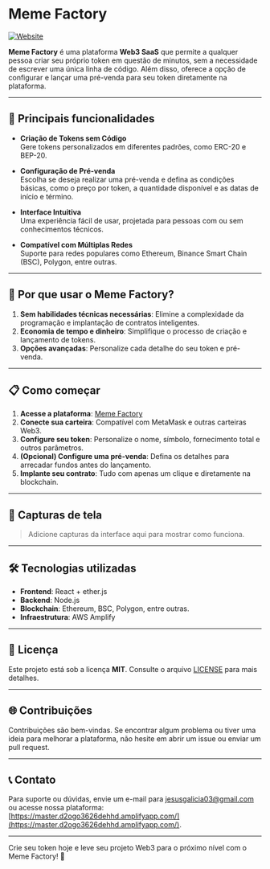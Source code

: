# Meme Factory

[![Website](https://img.shields.io/badge/Website-Live-blue)](https://master.d2ogo3626dehhd.amplifyapp.com/)

**Meme Factory** é uma plataforma **Web3 SaaS** que permite a qualquer pessoa criar seu próprio token em questão de minutos, sem a necessidade de escrever uma única linha de código. Além disso, oferece a opção de configurar e lançar uma pré-venda para seu token diretamente na plataforma.

---

## 🚀 **Principais funcionalidades**

- **Criação de Tokens sem Código**  
  Gere tokens personalizados em diferentes padrões, como ERC-20 e BEP-20.
- **Configuração de Pré-venda**  
  Escolha se deseja realizar uma pré-venda e defina as condições básicas, como o preço por token, a quantidade disponível e as datas de início e término.

- **Interface Intuitiva**  
  Uma experiência fácil de usar, projetada para pessoas com ou sem conhecimentos técnicos.

- **Compatível com Múltiplas Redes**  
  Suporte para redes populares como Ethereum, Binance Smart Chain (BSC), Polygon, entre outras.

---

## 🌟 **Por que usar o Meme Factory?**

1. **Sem habilidades técnicas necessárias**: Elimine a complexidade da programação e implantação de contratos inteligentes.
2. **Economia de tempo e dinheiro**: Simplifique o processo de criação e lançamento de tokens.
3. **Opções avançadas**: Personalize cada detalhe do seu token e pré-venda.

---

## 📋 **Como começar**

1. **Acesse a plataforma**: [Meme Factory](https://master.d2ogo3626dehhd.amplifyapp.com/)
2. **Conecte sua carteira**: Compatível com MetaMask e outras carteiras Web3.
3. **Configure seu token**: Personalize o nome, símbolo, fornecimento total e outros parâmetros.
4. **(Opcional) Configure uma pré-venda**: Defina os detalhes para arrecadar fundos antes do lançamento.
5. **Implante seu contrato**: Tudo com apenas um clique e diretamente na blockchain.

---

## 📸 **Capturas de tela**

> Adicione capturas da interface aqui para mostrar como funciona.

---

## 🛠️ **Tecnologias utilizadas**

- **Frontend**: React + ether.js
- **Backend**: Node.js
- **Blockchain**: Ethereum, BSC, Polygon, entre outras.
- **Infraestrutura**: AWS Amplify

---

## 📝 **Licença**

Este projeto está sob a licença **MIT**. Consulte o arquivo [LICENSE](LICENSE) para mais detalhes.

---

## 🌐 **Contribuições**

Contribuições são bem-vindas. Se encontrar algum problema ou tiver uma ideia para melhorar a plataforma, não hesite em abrir um issue ou enviar um pull request.

---

## 📞 **Contato**

Para suporte ou dúvidas, envie um e-mail para [jesusgalicia03@gmail.com](mailto:jesusgalicia03@gmail.com) ou acesse nossa plataforma: [https://master.d2ogo3626dehhd.amplifyapp.com/](https://master.d2ogo3626dehhd.amplifyapp.com/).

---

Crie seu token hoje e leve seu projeto Web3 para o próximo nível com o Meme Factory! 🚀
